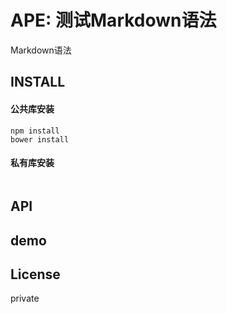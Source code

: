 APE: 测试Markdown语法
========================

Markdown语法

## INSTALL

#### 公共库安装
```{bash}
npm install
bower install
```

#### 私有库安装
```{bash}

```

## API

## demo

## License

private

